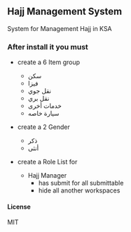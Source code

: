 ## Hajj Management System

System for Management Hajj in KSA
### After install it you must
- create a 6 Item group
   - سكن
   - فيزا
   - نقل جوي
   - نقل بري
   - خدمات أخرى
   - سيارة خاصه

- create a 2 Gender
    - ذكر
    - أنثى

- create a Role List for
    - Hajj Manager
        - has submit for all submittable
        - hide all another workspaces

#### License
    
MIT